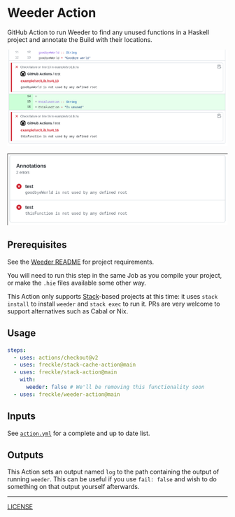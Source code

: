 # Weeder Action

GitHub Action to run Weeder to find any unused functions in a Haskell project
and annotate the Build with their locations.

![Example in Diff](./example-in-diff.png)

![Example in Workflow](./example-in-workflow.png)

## Prerequisites

See the [Weeder README][weeder] for project requirements.

[weeder]: https://github.com/ocharles/weeder#readme

You will need to run this step in the same Job as you compile your project, or
make the `.hie` files available some other way.

This Action only supports [Stack]-based projects at this time: it uses
`stack install` to install `weeder` and `stack exec` to run it. PRs are very
welcome to support alternatives such as Cabal or Nix.

[stack]: https://docs.haskellstack.org/en/stable/README/

## Usage

```yaml
steps:
  - uses: actions/checkout@v2
  - uses: freckle/stack-cache-action@main
  - uses: freckle/stack-action@main
    with:
      weeder: false # We'll be removing this functionality soon
  - uses: freckle/weeder-action@main
```

## Inputs

See [`action.yml`](./action.yml) for a complete and up to date list.

## Outputs

This Action sets an output named `log` to the path containing the output of
running `weeder`. This can be useful if you use `fail: false` and wish to do
something on that output yourself afterwards.

---

[LICENSE](./LICENSE)
